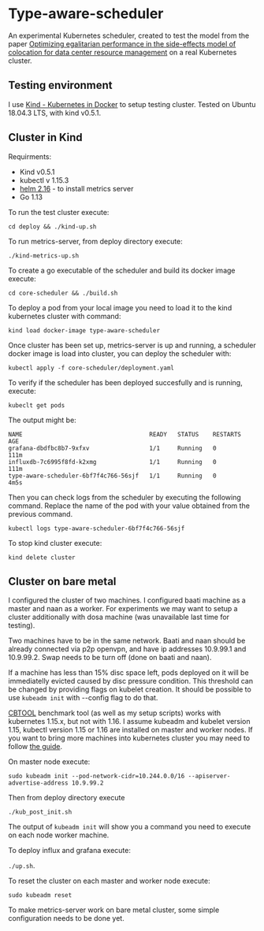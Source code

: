 # Type-aware-scheduler

An experimental Kubernetes scheduler, created to test the model from the paper [Optimizing egalitarian performance in the side-effects model of colocation for data center resource management](https://arxiv.org/abs/1610.07339) on a real Kubernetes cluster. 

## Testing environment

I use [Kind - Kubernetes in Docker](https://github.com/kubernetes-sigs/kind) to setup testing cluster. Tested on Ubuntu 18.04.3 LTS, with kind v0.5.1. 


## Cluster in Kind

Requirments:
- Kind v0.5.1
- kubectl v 1.15.3
- [helm 2.16](https://github.com/helm/helm/releases) - to install metrics server
- Go 1.13 

To run the test cluster execute:

`cd deploy && ./kind-up.sh`

To run metrics-server, from deploy directory execute:

`./kind-metrics-up.sh`

To create a go executable of the scheduler and build its docker image execute:

`cd core-scheduler && ./build.sh`

To deploy a pod from your local image you need to load it to the kind kubernetes cluster with command:

`kind load docker-image type-aware-scheduler`

Once cluster has been set up, metrics-server is up and running, a scheduler docker image is load into cluster, you can deploy the scheduler with:

`kubectl apply -f core-scheduler/deployment.yaml`

To verify if the scheduler has been deployed succesfully and is running, execute:

`kubeclt get pods`

The output might be:

```
NAME                                    READY   STATUS    RESTARTS   AGE
grafana-dbdfbc8b7-9xfxv                 1/1     Running   0          111m
influxdb-7c6995f8fd-k2xmg               1/1     Running   0          111m
type-aware-scheduler-6bf7f4c766-56sjf   1/1     Running   0          4m5s
```

Then you can check logs from the scheduler by executing the following command. Replace the name of the pod with your value obtained from the previous command.

`kubectl logs type-aware-scheduler-6bf7f4c766-56sjf`

To stop kind cluster execute:

`kind delete cluster`

## Cluster on bare metal

I configured the cluster of two machines. I configured baati machine as a master and naan as a worker. For experiments we may want to setup a cluster additionally with dosa machine (was unavailable last time for testing).

Two machines have to be in the same network. Baati and naan should be already connected via p2p openvpn, and have ip addresses 10.9.99.1 and 10.9.99.2. Swap needs to be turn off (done on baati and naan). 

If a machine has less than 15% disc space left, pods deployed on it will be immediatelly evicted caused by disc pressure condition. This threshold can be changed by providing flags on kubelet creation. It should be possible to use `kubeadm init` with --config flag to do that.

[CBTOOL](https://github.com/ibmcb/cbtool) benchmark tool (as well as my setup scripts) works with kubernetes 1.15.x, but not with 1.16. I assume kubeadm and kubelet version 1.15, kubectl version 1.15 or 1.16 are installed on master and worker nodes. If you want to bring more machines into kubernetes cluster you may need to follow [the guide](https://bigstep.com/blog/kubernetes-on-bare-metal-cloud).

On master node execute:

`sudo kubeadm init --pod-network-cidr=10.244.0.0/16 --apiserver-advertise-address 10.9.99.2`

Then from deploy directory execute 

`./kub_post_init.sh`

The output of `kubeadm init` will show you a command you need to execute on each node worker machine.

To deploy influx and grafana execute:

`./up.sh`.

To reset the cluster on each master and worker node execute:

`sudo kubeadm reset`

To make metrics-server work on bare metal cluster, some simple configuration needs to be done yet.




